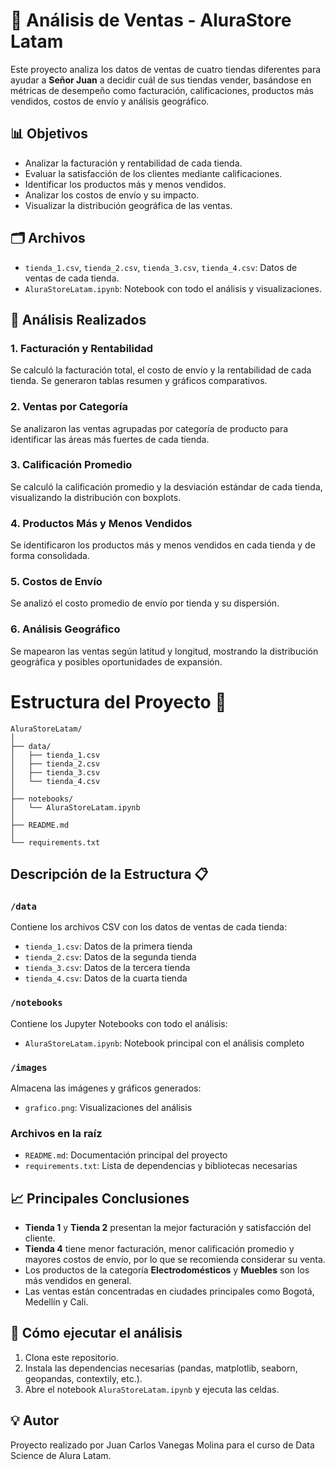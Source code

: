 # 🛒 Análisis de Ventas - AluraStore Latam

Este proyecto analiza los datos de ventas de cuatro tiendas diferentes para ayudar a **Señor Juan** a decidir cuál de sus tiendas vender, basándose en métricas de desempeño como facturación, calificaciones, productos más vendidos, costos de envío y análisis geográfico.

## 📊 Objetivos

- Analizar la facturación y rentabilidad de cada tienda.
- Evaluar la satisfacción de los clientes mediante calificaciones.
- Identificar los productos más y menos vendidos.
- Analizar los costos de envío y su impacto.
- Visualizar la distribución geográfica de las ventas.

## 🗂️ Archivos

- `tienda_1.csv`, `tienda_2.csv`, `tienda_3.csv`, `tienda_4.csv`: Datos de ventas de cada tienda.
- `AluraStoreLatam.ipynb`: Notebook con todo el análisis y visualizaciones.

## 📝 Análisis Realizados

### 1. Facturación y Rentabilidad

Se calculó la facturación total, el costo de envío y la rentabilidad de cada tienda. Se generaron tablas resumen y gráficos comparativos.

### 2. Ventas por Categoría

Se analizaron las ventas agrupadas por categoría de producto para identificar las áreas más fuertes de cada tienda.

### 3. Calificación Promedio

Se calculó la calificación promedio y la desviación estándar de cada tienda, visualizando la distribución con boxplots.

### 4. Productos Más y Menos Vendidos

Se identificaron los productos más y menos vendidos en cada tienda y de forma consolidada.

### 5. Costos de Envío

Se analizó el costo promedio de envío por tienda y su dispersión.

### 6. Análisis Geográfico

Se mapearon las ventas según latitud y longitud, mostrando la distribución geográfica y posibles oportunidades de expansión.

# Estructura del Proyecto 📁

```
AluraStoreLatam/
│
├── data/
│   ├── tienda_1.csv
│   ├── tienda_2.csv
│   ├── tienda_3.csv
│   └── tienda_4.csv
│
├── notebooks/
│   └── AluraStoreLatam.ipynb
│
├── README.md
│
└── requirements.txt
```

## Descripción de la Estructura 📋

### `/data`
Contiene los archivos CSV con los datos de ventas de cada tienda:
- `tienda_1.csv`: Datos de la primera tienda
- `tienda_2.csv`: Datos de la segunda tienda
- `tienda_3.csv`: Datos de la tercera tienda
- `tienda_4.csv`: Datos de la cuarta tienda

### `/notebooks`
Contiene los Jupyter Notebooks con todo el análisis:
- `AluraStoreLatam.ipynb`: Notebook principal con el análisis completo

### `/images`
Almacena las imágenes y gráficos generados:
- `grafico.png`: Visualizaciones del análisis

### Archivos en la raíz
- `README.md`: Documentación principal del proyecto
- `requirements.txt`: Lista de dependencias y bibliotecas necesarias

## 📈 Principales Conclusiones

- **Tienda 1** y **Tienda 2** presentan la mejor facturación y satisfacción del cliente.
- **Tienda 4** tiene menor facturación, menor calificación promedio y mayores costos de envío, por lo que se recomienda considerar su venta.
- Los productos de la categoría **Electrodomésticos** y **Muebles** son los más vendidos en general.
- Las ventas están concentradas en ciudades principales como Bogotá, Medellín y Cali.

## 🚀 Cómo ejecutar el análisis

1. Clona este repositorio.
2. Instala las dependencias necesarias (pandas, matplotlib, seaborn, geopandas, contextily, etc.).
3. Abre el notebook `AluraStoreLatam.ipynb` y ejecuta las celdas.

## 💡 Autor

Proyecto realizado por Juan Carlos Vanegas Molina para el curso de Data Science de Alura Latam.

